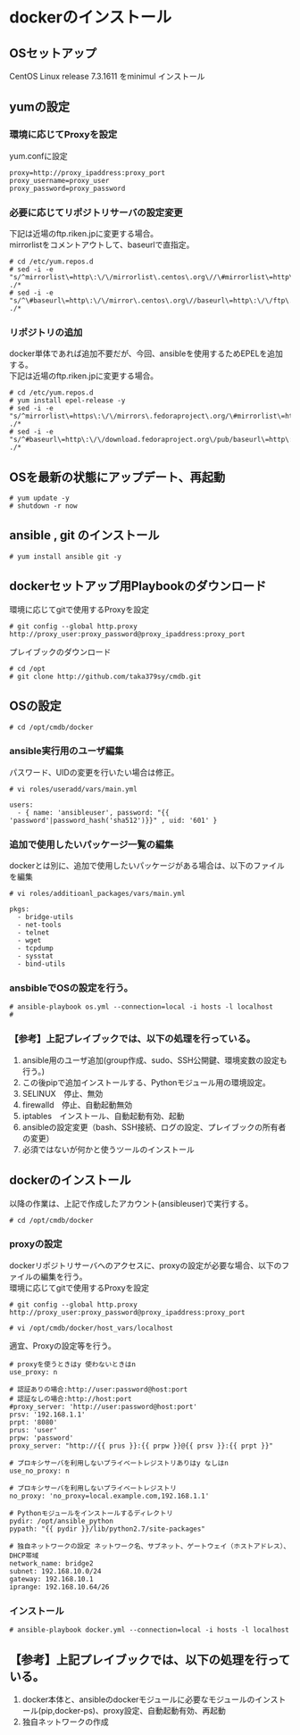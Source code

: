 # dockerのインストール  

## OSセットアップ  
CentOS Linux release 7.3.1611 をminimul インストール  

## yumの設定  
### 環境に応じてProxyを設定
yum.confに設定
```
proxy=http://proxy_ipaddress:proxy_port
proxy_username=proxy_user
proxy_password=proxy_password
```
### 必要に応じてリポジトリサーバの設定変更  
下記は近場のftp.riken.jpに変更する場合。  
mirrorlistをコメントアウトして、baseurlで直指定。
```
# cd /etc/yum.repos.d
# sed -i -e "s/^mirrorlist\=http\:\/\/mirrorlist\.centos\.org\//\#mirrorlist\=http\:\/\/mirrorlist\.centos\.org\//g" ./*
# sed -i -e "s/^\#baseurl\=http\:\/\/mirror\.centos\.org\//baseurl\=http\:\/\/ftp\.riken\.jp\/Linux\//g" ./*
```
### リポジトリの追加  
docker単体であれば追加不要だが、今回、ansibleを使用するためEPELを追加する。  
下記は近場のftp.riken.jpに変更する場合。  
```
# cd /etc/yum.repos.d
# yum install epel-release -y
# sed -i -e "s/^mirrorlist\=https\:\/\/mirrors\.fedoraproject\.org/\#mirrorlist\=https\:\/\/mirrors\.fedoraproject\.org/g" ./*
# sed -i -e "s/^#baseurl\=http\:\/\/download.fedoraproject.org\/pub/baseurl\=http\:\/\/ftp\.riken\.jp\/Linux\/fedora/g" ./*
```

## OSを最新の状態にアップデート、再起動
```
# yum update -y
# shutdown -r now
```

## ansible , git のインストール
```
# yum install ansible git -y
```

## dockerセットアップ用Playbookのダウンロード
環境に応じてgitで使用するProxyを設定
```
# git config --global http.proxy http://proxy_user:proxy_password@proxy_ipaddress:proxy_port
```
プレイブックのダウンロード
```
# cd /opt
# git clone http://github.com/taka379sy/cmdb.git
```

## OSの設定
```
# cd /opt/cmdb/docker
```
### ansible実行用のユーザ編集
パスワード、UIDの変更を行いたい場合は修正。
```
# vi roles/useradd/vars/main.yml
```
```
users:
  - { name: 'ansibleuser', password: "{{ 'password'|password_hash('sha512')}}" , uid: '601' }
```
### 追加で使用したいパッケージ一覧の編集
dockerとは別に、追加で使用したいパッケージがある場合は、以下のファイルを編集
```
# vi roles/additioanl_packages/vars/main.yml
```
```
pkgs:
  - bridge-utils
  - net-tools
  - telnet
  - wget
  - tcpdump
  - sysstat
  - bind-utils
```
### ansbibleでOSの設定を行う。
```
# ansible-playbook os.yml --connection=local -i hosts -l localhost
# 
```
### 【参考】上記プレイブックでは、以下の処理を行っている。
1. ansible用のユーザ追加(group作成、sudo、SSH公開鍵、環境変数の設定も行う。)
2. この後pipで追加インストールする、Pythonモジュール用の環境設定。
3. SELINUX　停止、無効  
4. firewalld　停止、自動起動無効  
5. iptables　インストール、自動起動有効、起動  
6. ansibleの設定変更（bash、SSH接続、ログの設定、プレイブックの所有者の変更）
7. 必須ではないが何かと使うツールのインストール  

## dockerのインストール
以降の作業は、上記で作成したアカウント(ansibleuser)で実行する。
```
# cd /opt/cmdb/docker
```
### proxyの設定
dockerリポジトリサーバへのアクセスに、proxyの設定が必要な場合、以下のファイルの編集を行う。  
環境に応じてgitで使用するProxyを設定
```
# git config --global http.proxy http://proxy_user:proxy_password@proxy_ipaddress:proxy_port
```
```
# vi /opt/cmdb/docker/host_vars/localhost
```
適宜、Proxyの設定等を行う。
```
# proxyを使うときはy 使わないときはn
use_proxy: n

# 認証ありの場合:http://user:password@host:port
# 認証なしの場合:http://host:port
#proxy_server: 'http://user:password@host:port'
prsv: '192.168.1.1'
prpt: '8080'
prus: 'user'
prpw: 'password'
proxy_server: "http://{{ prus }}:{{ prpw }}@{{ prsv }}:{{ prpt }}"

# プロキシサーバを利用しないプライベートレジストリありはy なしはn
use_no_proxy: n

# プロキシサーバを利用しないプライベートレジストリ
no_proxy: 'no_proxy=local.example.com,192.168.1.1'

# Pythonモジュールをインストールするディレクトリ
pydir: /opt/ansible_python
pypath: "{{ pydir }}/lib/python2.7/site-packages"

# 独自ネットワークの設定 ネットワーク名、サブネット、ゲートウェイ（ホストアドレス）、DHCP帯域
network_name: bridge2
subnet: 192.168.10.0/24
gateway: 192.168.10.1
iprange: 192.168.10.64/26
```
### インストール
```
# ansible-playbook docker.yml --connection=local -i hosts -l localhost
```
## 【参考】上記プレイブックでは、以下の処理を行っている。
1. docker本体と、ansibleのdockerモジュールに必要なモジュールのインストール(pip,docker-ps)、proxy設定、自動起動有効、再起動
2. 独自ネットワークの作成  
